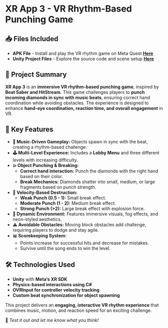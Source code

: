 # XR App 3 - VR Rhythm-Based Punching Game

## 📥 Files Included
- **APK File** - Install and play the VR rhythm game on Meta Quest [**Here**](https://drive.google.com/file/d/1EjXiawAs6rCxf8a1LJtAuaKfe6zApaXJ/view?usp=sharing)
- **Unity Project Files** - Explore the source code and scene setup [**Here**](https://drive.google.com/file/d/12RDyJYfWOTiOj1puYga9odBK0n1ScqJh/view?usp=sharing)

## 📌 Project Summary
**XR App 3** is an **immersive VR rhythm-based punching game**, inspired by **Beat Saber and HitStream**. This game challenges players to **punch incoming diamonds in sync with music beats**, ensuring correct hand coordination while avoiding obstacles. The experience is designed to enhance **hand-eye coordination, reaction time, and overall engagement** in VR.

## 🔹 Key Features
- **🎵 Music-Driven Gameplay:** Objects spawn in sync with the beat, creating a rhythm-based challenge.
- **🕹️ Multi-Level Experience:** Includes a **Lobby Menu** and three different levels with increasing difficulty.
- **💥 Object Punching & Breaking:**  
  - **Correct hand interaction:** Punch the diamonds with the right hand based on their color.  
  - **Break Mechanics:** Diamonds shatter into small, medium, or large fragments based on punch strength.  
- **🚀 Velocity-Based Destruction:**  
  - **Weak Punch (0.5 - 1):** Small break effect.  
  - **Moderate Punch (1 - 2):** Medium break effect.  
  - **Strong Punch (>2):** Large break effect with explosion force.  
- **🎨 Dynamic Environment:** Features immersive visuals, fog effects, and neon-styled aesthetics.
- **⚠️ Avoidable Obstacles:** Moving block obstacles add challenge, requiring players to dodge and stay agile.
- **📊 Scorekeeping System:**  
  - Points increase for successful hits and decrease for mistakes.  
  - Survive until the song ends to win the level.  

## 🛠️ Technologies Used
- **Unity** with **Meta’s XR SDK**
- **Physics-based interactions using C#**
- **OVRInput for controller velocity tracking**
- **Custom beat synchronization for object spawning**

This project delivers an **engaging, interactive VR rhythm experience** that combines music, motion, and reaction speed for an exciting challenge.

🚀 *Test it out and let me know what you think!*
